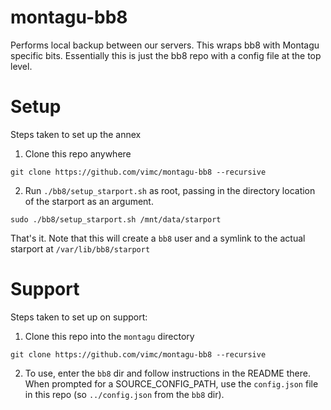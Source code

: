 # montagu-bb8
Performs local backup between our servers. This wraps bb8 with Montagu specific 
bits. Essentially this is just the bb8 repo with a config file at the top level.

# Setup
Steps taken to set up the annex
1. Clone this repo anywhere
```
git clone https://github.com/vimc/montagu-bb8 --recursive
```

2. Run `./bb8/setup_starport.sh` as root, passing in the directory location of the starport as an argument.
```
sudo ./bb8/setup_starport.sh /mnt/data/starport
```

That's it. Note that this will create a `bb8` user and a symlink to the actual starport at `/var/lib/bb8/starport`

# Support
Steps taken to set up on support:
1. Clone this repo into the `montagu` directory
```
git clone https://github.com/vimc/montagu-bb8 --recursive

```

2. To use, enter the `bb8` dir and follow instructions in the README there. When
prompted for a SOURCE_CONFIG_PATH, use the `config.json` file in this repo (so
`../config.json` from the `bb8` dir).